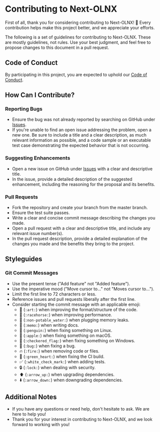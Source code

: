# Contributing to Next-OLNX

First of all, thank you for considering contributing to Next-OLNX! 🎉 Every contribution helps make this project better, and we appreciate your efforts.

The following is a set of guidelines for contributing to Next-OLNX. These are mostly guidelines, not rules. Use your best judgment, and feel free to propose changes to this document in a pull request.

## Code of Conduct

By participating in this project, you are expected to uphold our [Code of Conduct](CODE_OF_CONDUCT.md).

## How Can I Contribute?

### Reporting Bugs

- Ensure the bug was not already reported by searching on GitHub under [Issues](https://github.com/hammyasf/next-olnx/issues).
- If you're unable to find an open issue addressing the problem, open a new one. Be sure to include a title and a clear description, as much relevant information as possible, and a code sample or an executable test case demonstrating the expected behavior that is not occurring.

### Suggesting Enhancements

- Open a new issue on GitHub under [Issues](https://github.com/hammyasf/next-olnx/issues) with a clear and descriptive title.
- In the issue, provide a detailed description of the suggested enhancement, including the reasoning for the proposal and its benefits.

### Pull Requests

- Fork the repository and create your branch from the master branch.
- Ensure the test suite passes.
- Write a clear and concise commit message describing the changes you made.
- Open a pull request with a clear and descriptive title, and include any relevant issue number(s).
- In the pull request description, provide a detailed explanation of the changes you made and the benefits they bring to the project.

## Styleguides

### Git Commit Messages

- Use the present tense ("Add feature" not "Added feature").
- Use the imperative mood ("Move cursor to..." not "Moves cursor to...").
- Limit the first line to 72 characters or less.
- Reference issues and pull requests liberally after the first line.
- Consider starting the commit message with an applicable emoji:
  - 🎨 (`:art:`) when improving the format/structure of the code.
  - 🐎 (`:racehorse:`) when improving performance.
  - 🚱 (`:non-potable_water:`) when plugging memory leaks.
  - 📝 (`:memo:`) when writing docs.
  - 🐧 (`:penguin:`) when fixing something on Linux.
  - 🍎 (`:apple:`) when fixing something on macOS.
  - 🏁 (`:checkered_flag:`) when fixing something on Windows.
  - 🐛 (`:bug:`) when fixing a bug.
  - 🔥 (`:fire:`) when removing code or files.
  - 💚 (`:green_heart:`) when fixing the CI build.
  - ✅ (`:white_check_mark:`) when adding tests.
  - 🔒 (`:lock:`) when dealing with security.
  - ⬆️ (`:arrow_up:`) when upgrading dependencies.
  - ⬇️ (`:arrow_down:`) when downgrading dependencies.

## Additional Notes

- If you have any questions or need help, don't hesitate to ask. We are here to help you!
- Thank you for your interest in contributing to Next-OLNX, and we look forward to working with you!

